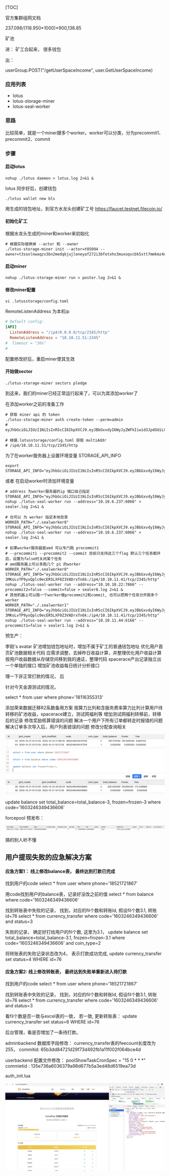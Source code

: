 [TOC]

官方集群组网文档


237.098/(118.950*1000)*900,138.85

矿池

进：  矿工合起来， 
    很多钱包

出：

userGroup.POST("/getUserSpaceIncome", user.GetUserSpaceIncome)

### 应用列表

- lotus
- lotus-storage-miner
- lotus-seal-worker

### 思路

比较简单，就是一个miner跟多个worker。worker可以分类，分为precommit1、precommit2、commit

### 步骤

#### 启动lotus
```shell
nohup ./lotus daemon > lotus.log 2>&1 &
```

lotus 同步好后，创建钱包

```shell
./lotus wallet new bls
```

用生成的钱包地址，到官方水龙头创建矿工号
https://faucet.testnet.filecoin.io/

#### 初始化矿工
根据水龙头生成的miner和worker来初始化

```shell
# 根据实际替换掉 --actor 和 --owner
./lotus-storage-miner init --actor=t05094 --owner=t3soxlnwaqzv3bn2medqkjujloneyaf272i3bfotxhx3muxoqvcbk5stt7mmkmz4ns4ubx7elrsaqo2fvk4v7a
```
#### 启动miner

```shell
nohup ./lotus-storage-miner run > poster.log 2>&1 &
```

#### 修改miner配置
```shell
vi .lotusstorage/config.toml
```
RemoteListenAddress 为本机ip
```toml
# Default config:
[API]
  ListenAddress = "/ip4/0.0.0.0/tcp/2345/http"
  RemoteListenAddress = "10.10.11.51:2345"
#  Timeout = "30s"
#
```
配置修改好后，重启miner使其生效

#### 开始做sector
```shell
./lotus-storage-miner sectors pledge
```

到这来，我们的miner已经正常运行起来了，可以为其添加worker了

在添加worker之前的准备工作

```shell
# 获取 miner api 的 token
./lotus-storage-miner auth create-token --perm=admin
# eyJhbGciOiJIUzI1NiIsInR5cCI6IkpXVCJ9.eyJBbGxvdyI6WyJyZWFkIiwid3JpdGUiLCJzaWduIiwiYWRtaW4iXX0.9CRVrM8byDW0I7vzQowHYMq4ppdKHsGzjmS2bByWmfc

# 根据.lotusstorage/config.toml 获取 multiAddr
# /ip4/10.10.11.51/tcp/2345/http
```
为了在worker服务器上设置环境变量 STORAGE_API_INFO 
```shell
export STORAGE_API_INFO="eyJhbGciOiJIUzI1NiIsInR5cCI6IkpXVCJ9.eyJBbGxvdyI6WyJyZWFkIiwid3JpdGUiLCJzaWduIiwiYWRtaW4iXX0.9CRVrM8byDW0I7vzQowHYMq4ppdKHsGzjmS2bByWmfc:/ip4/10.10.11.51/tcp/2345/http"
``` 
或者 在启动worker时添加环境变量

```shell
# address 为worker服务器的ip 端口自己指定
STORAGE_API_INFO="eyJhbGciOiJIUzI1NiIsInR5cCI6IkpXVCJ9.eyJBbGxvdyI6WyJyZWFkIiwid3JpdGUiLCJzaWduIiwiYWRtaW4iXX0.9CRVrM8byDW0I7vzQowHYMq4ppdKHsGzjmS2bByWmfc:/ip4/10.10.11.51/tcp/2345/http" nohup ./lotus-seal-worker run --address="10.10.6.237:6066" > sealer.log 2>&1 &

# 也可以 为 worker 指定本地目录
WORKER_PATH="./.sealworker8" STORAGE_API_INFO="eyJhbGciOiJIUzI1NiIsInR5cCI6IkpXVCJ9.eyJBbGxvdyI6WyJyZWFkIiwid3JpdGUiLCJzaWduIiwiYWRtaW4iXX0.9CRVrM8byDW0I7vzQowHYMq4ppdKHsGzjmS2bByWmfc:/ip4/10.10.11.51/tcp/2345/http" nohup ./lotus-seal-worker run --address="10.10.6.237:6066" > sealer.log 2>&1 &

# 如果worker服务器是amd 可以专门跑 precommit1
# --precommit1 --precommit2 --commit 目前只支持这三个flag 默认三个任务都开启，设置为false时关闭某个任务
# amd服务器上可以多跑几个 p1 的worker 
WORKER_PATH="./.sealworker8" STORAGE_API_INFO="eyJhbGciOiJIUzI1NiIsInR5cCI6IkpXVCJ9.eyJBbGxvdyI6WyJyZWFkIiwid3JpdGUiLCJzaWduIiwiYWRtaW4iXX0.O6OW50-3MKoLvTP9yxQplc0ecER5LXF0Z3VADrxTn6k:/ip4/10.10.11.41/tcp/2345/http" nohup ./lotus-seal-worker run --address="10.10.10.22:7866" --precommit2=false --commit=false > sealer8.log 2>&1 &
# 其他机器上可以跑一个worker做precommit2和commit, 也可以把两个任务分开跑多个worker
WORKER_PATH="./.sealworker1" STORAGE_API_INFO="eyJhbGciOiJIUzI1NiIsInR5cCI6IkpXVCJ9.eyJBbGxvdyI6WyJyZWFkIiwid3JpdGUiLCJzaWduIiwiYWRtaW4iXX0.O6OW50-3MKoLvTP9yxQplc0ecER5LXF0Z3VADrxTn6k:/ip4/10.10.11.41/tcp/2345/http" nohup ./lotus-seal-worker run --address="10.10.11.44:6166" --precommit1=false > sealer1.log 2>&1 &
```

预生产： 

李刚's avatar
矿池增加钱包地址时，增加不属于矿工的普通钱包地址
优化用户首页矿池数据相关代码
应需求调整，去掉昨日收益计算，并整理优化用户收益计算
按用户收益数据从存储空间移到我的通证，整理代码
spacerace产出记录独立出一个单独的接口
增加矿池收益每日统计分析接口

  理一下非正常打款的情况， 
  后
  
  
  针对今天金源测试的情况， 


select * from user where phone='18116355313'  



添加荣来数据迁移R2系数备用方案
按算力比列和含服务费率算力比列计算用户待转移的矿池收益，spacerace建立，测试网福利等
增加测试网福利转移前，转移后的记录
修改奖励核算错误的问题
解决一个用户下所有订单都转走时报错的问题
解决订单多次导入后，用户列表错误的问题
修改分配查询相关


  
    
  
  ![-w807](media/16035205893252.jpg)
![-w807](media/16035206682019.jpg)

update balance set total_balance=total_balance-3, frozen=frozen-3 where code='1603246349436606'
  
forcepool 预发布：

![-w1383](media/16035224687253.jpg)

搞的别人听不懂

## 用户提现失败的应急解决方案 
#### 应急方案1： 线上修改balance表， 最终达到打款已完成
找到用户的code
select * from user where phone='18521721867' 

用code找到用户的balance表，记录好没改之前的值
select * from balance where code='1603246349436606'

找到转账表中失败的记录， 找到，对应的fil个数和转账Id, 假设fil个数3.1, 转账id=76
select * from currency_transfer where code='1603246349436606' and status=3

失败的记录，  确定好打给用户的fil个数, 这里为3.1， 
update balance set total_balance=total_balance-3.1, frozen=frozen-3.1 where code='1603246349436606' and coin_type=2

将转账表的失败记录状态改为4， 表示打款成功完成, 
update currency_transfer set status=4 WHERE id=76

#### 应急方案2: 线上修改转账表， 最终达到失败单重新进入待打款
找到用户的code
select * from user where phone='18521721867' 

找到转账表中失败的记录， 找到，对应的fil个数和转账Id, 假设fil个数3.1, 转账id=76
select * from currency_transfer where code='1603246349436606' and status=3

看fil个数是否一致与excel表的一致， 若一致, 更新转账表： 
update currency_transfer set status=6 WHERE id=76

后台管理，看是否增加了一条待打款。

adminbackend 
数据库字段修改： 
currency_transfer表的feecount长度改为255， 
commitid: 65b3dd84721d29f73d492fb1a11f002f064bce4d


userbackend 
配置文件修改：
poolShowTaskCronSpec = "15 0 * * *"
commietid : 135e736a6036379a98d677b5a3ed48d6519ea73d

auth_init.lua


![-w1763](media/16033619055337.jpg)
